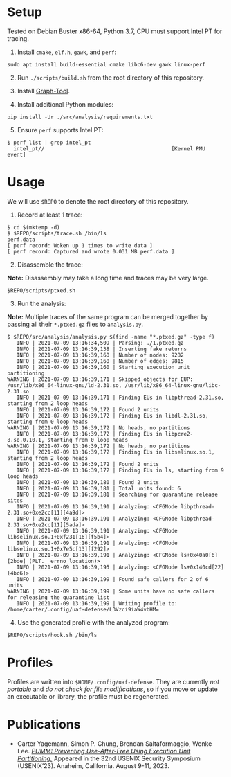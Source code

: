 # Setup

Tested on Debian Buster x86-64, Python 3.7, CPU must support Intel PT for tracing.

1. Install `cmake`, `elf.h`, `gawk`, and `perf`:

```
sudo apt install build-essential cmake libc6-dev gawk linux-perf
```

2. Run `./scripts/build.sh` from the root directory of this repository.

3. Install [Graph-Tool](https://git.skewed.de/count0/graph-tool/-/wikis/installation-instructions).

4. Install additional Python modules:

```
pip install -Ur ./src/analysis/requirements.txt
```

5. Ensure `perf` supports Intel PT:

```
$ perf list | grep intel_pt
  intel_pt//                                         [Kernel PMU event]
```

# Usage

We will use `$REPO` to denote the root directory of this repository.

1. Record at least 1 trace:

```
$ cd $(mktemp -d)
$ $REPO/scripts/trace.sh /bin/ls
perf.data
[ perf record: Woken up 1 times to write data ]
[ perf record: Captured and wrote 0.031 MB perf.data ]
```

2. Disassemble the trace:

**Note:** Disassembly may take a long time and traces may be very large.

```
$REPO/scripts/ptxed.sh
```

3. Run the analysis:

**Note:** Multiple traces of the same program can be merged together by passing
all their `*.ptxed.gz` files to `analysis.py`.

```
$ $REPO/src/analysis/analysis.py $(find -name "*.ptxed.gz" -type f)
   INFO | 2021-07-09 13:16:34,509 | Parsing: ./1.ptxed.gz
   INFO | 2021-07-09 13:16:39,138 | Inserting fake returns
   INFO | 2021-07-09 13:16:39,160 | Number of nodes: 9282
   INFO | 2021-07-09 13:16:39,160 | Number of edges: 9815
   INFO | 2021-07-09 13:16:39,160 | Starting execution unit partitioning
WARNING | 2021-07-09 13:16:39,171 | Skipped objects for EUP: /usr/lib/x86_64-linux-gnu/ld-2.31.so, /usr/lib/x86_64-linux-gnu/libc-2.31.so
   INFO | 2021-07-09 13:16:39,171 | Finding EUs in libpthread-2.31.so, starting from 2 loop heads
   INFO | 2021-07-09 13:16:39,172 | Found 2 units
   INFO | 2021-07-09 13:16:39,172 | Finding EUs in libdl-2.31.so, starting from 0 loop heads
WARNING | 2021-07-09 13:16:39,172 | No heads, no partitions
   INFO | 2021-07-09 13:16:39,172 | Finding EUs in libpcre2-8.so.0.10.1, starting from 0 loop heads
WARNING | 2021-07-09 13:16:39,172 | No heads, no partitions
   INFO | 2021-07-09 13:16:39,172 | Finding EUs in libselinux.so.1, starting from 2 loop heads
   INFO | 2021-07-09 13:16:39,172 | Found 2 units
   INFO | 2021-07-09 13:16:39,172 | Finding EUs in ls, starting from 9 loop heads
   INFO | 2021-07-09 13:16:39,180 | Found 2 units
   INFO | 2021-07-09 13:16:39,181 | Total units found: 6
   INFO | 2021-07-09 13:16:39,181 | Searching for quarantine release sites
   INFO | 2021-07-09 13:16:39,191 | Analyzing: <CFGNode libpthread-2.31.so+0xe2cc[11][4a9d]>
   INFO | 2021-07-09 13:16:39,191 | Analyzing: <CFGNode libpthread-2.31.so+0xe2cc[11][5ada]>
   INFO | 2021-07-09 13:16:39,191 | Analyzing: <CFGNode libselinux.so.1+0xf231[16][f5b4]>
   INFO | 2021-07-09 13:16:39,191 | Analyzing: <CFGNode libselinux.so.1+0x7e5c[13][f292]>
   INFO | 2021-07-09 13:16:39,191 | Analyzing: <CFGNode ls+0x40a0[6][2bde] (PLT.__errno_location)>
   INFO | 2021-07-09 13:16:39,195 | Analyzing: <CFGNode ls+0x140cd[22][4bc6]>
   INFO | 2021-07-09 13:16:39,199 | Found safe callers for 2 of 6 units
WARNING | 2021-07-09 13:16:39,199 | Some units have no safe callers for releasing the quarantine list
   INFO | 2021-07-09 13:16:39,199 | Writing profile to: /home/carter/.config/uaf-defense/L3Vzci9iaW4vbHM=
```

4. Use the generated profile with the analyzed program:

```
$REPO/scripts/hook.sh /bin/ls
```

# Profiles

Profiles are written into `$HOME/.config/uaf-defense`. They are currently
*not portable* and *do not check for file modifications*, so if you move or
update an executable or library, the profile must be regenerated.

# Publications

* Carter Yagemann, Simon P. Chung, Brendan Saltaformaggio, Wenke Lee.
  [*PUMM: Preventing Use-After-Free Using Execution Unit Partitioning.*](https://www.usenix.org/conference/usenixsecurity23/presentation/yagemann)
  Appeared in the 32nd USENIX Security Symposium (USENIX’23).
  Anaheim, California. August 9-11, 2023.
